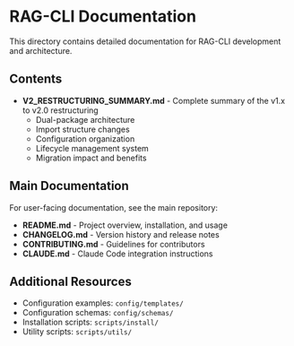 # RAG-CLI Documentation

This directory contains detailed documentation for RAG-CLI development and architecture.

## Contents

- **V2_RESTRUCTURING_SUMMARY.md** - Complete summary of the v1.x to v2.0 restructuring
  - Dual-package architecture
  - Import structure changes
  - Configuration organization
  - Lifecycle management system
  - Migration impact and benefits

## Main Documentation

For user-facing documentation, see the main repository:

- **README.md** - Project overview, installation, and usage
- **CHANGELOG.md** - Version history and release notes
- **CONTRIBUTING.md** - Guidelines for contributors
- **CLAUDE.md** - Claude Code integration instructions

## Additional Resources

- Configuration examples: `config/templates/`
- Configuration schemas: `config/schemas/`
- Installation scripts: `scripts/install/`
- Utility scripts: `scripts/utils/`
